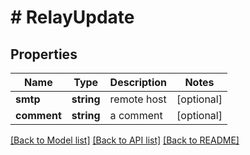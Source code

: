 # # RelayUpdate

## Properties

Name | Type | Description | Notes
------------ | ------------- | ------------- | -------------
**smtp** | **string** | remote host | [optional]
**comment** | **string** | a comment | [optional]

[[Back to Model list]](../../README.md#models) [[Back to API list]](../../README.md#endpoints) [[Back to README]](../../README.md)
